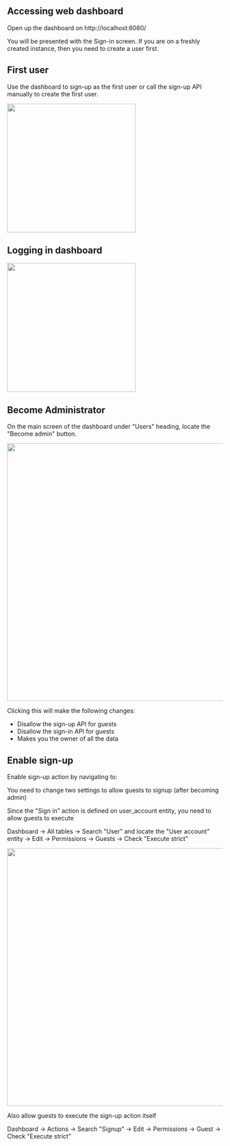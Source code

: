 ## Accessing web dashboard

Open up the dashboard on http://localhost:8080/

You will be presented with the Sign-in screen. If you are on a freshly created instance, then you need to create a user first.

## First user

Use the dashboard to sign-up as the first user or call the sign-up API manually to create the first user.

<img src="/images/signup.png" width="300px">

## Logging in dashboard

<img src="/images/signin.png" width="300px">

## Become Administrator

On the main screen of the dashboard under "Users" heading, locate the "Become admin" button.

<img src="/images/users_and_groups.png" width="600px">

Clicking this will make the following changes:

- Disallow the sign-up API for guests
- Disallow the sign-in API for guests
- Makes you the owner of all the data

## Enable sign-up

Enable sign-up action by navigating to:

You need to change two settings to allow guests to signup (after becoming admin)

Since the "Sign in" action is defined on user_account entity, you need to allow guests to execute

Dashboard -> All tables -> Search "User" and locate the "User account" entity -> Edit -> Permissions -> Guests -> Check "Execute strict"

<img src="/images/execute.png" width="600px">


Also allow guests to execute the sign-up action itself

Dashboard -> Actions -> Search "Signup" -> Edit -> Permissions -> Guest -> Check "Execute strict"

